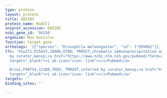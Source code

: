 ```yaml
---
type: protein
layout: protein
title: Q9Z1B5
protein_name: Mad2l1
uniprot_accession: Q9Z1B5
ncbi_gene_id: '56150'
organism: Mus musculus
function: target gene
orthologs: '[{"species": "Drosophila melanogaster", "id": ["Q9VRQ2"]}, {"species": "Caenorhabditis elegans", "id": ["Q9NGT3"]}, {"species": "Homo sapiens", "id": ["<a href=\"/protein/q13257\">Q13257</a>"]}, {"species": "Rattus norvegicus", "id": ["D4ACM2"]}, {"species": "Saccharomyces cerevisiae", "id": ["P40958"]}]'
tfs: 'Pou2f1,P25425,18986,GTRD; TRRUST,chromatin immunoprecipitation assay; inferred
  by curator,&ensp;<a href="https://www.ncbi.nlm.nih.gov/pubmed/?term=29087512%5Buid%5D+OR+27924024%5Buid%5D+OR+15563594%5Buid%5D"
  target="_blank"><i uk-icon="icon: link"></i>Pubmed</a>

  Brca1,P48754,12189,TRED; TRRUST,inferred by curator,&ensp;<a href="https://www.ncbi.nlm.nih.gov/pubmed/?term=17202159%5Buid%5D+OR+29087512%5Buid%5D+OR+15563594%5Buid%5D"
  target="_blank"><i uk-icon="icon: link"></i>Pubmed</a>'
targets: ''
binding_sites: ''

---
```

